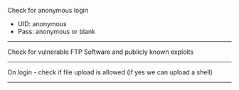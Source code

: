 Check for anonymous login
- UID: anonymous
- Pass: anonymous or blank
---
Check for vulnerable FTP Software and publicly known exploits

---
On login - check if file upload is allowed
(if yes we can upload a shell)

---
